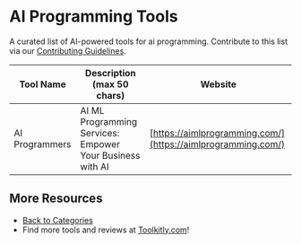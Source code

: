 # AI Programming Tools

A curated list of AI-powered tools for ai programming. Contribute to this list via our [Contributing Guidelines](../CONTRIBUTING.md).

| Tool Name | Description (max 50 chars) | Website |
|-----------|----------------------------|---------|
| AI Programmers | AI ML Programming Services: Empower Your Business with AI | [https://aimlprogramming.com/](https://aimlprogramming.com/) |

## More Resources
- [Back to Categories](../README.md)
- Find more tools and reviews at [Toolkitly.com](https://toolkitly.com)!
